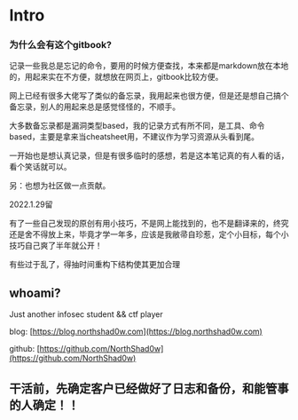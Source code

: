 # Intro

### 为什么会有这个gitbook?

记录一些我总是忘记的命令，要用的时候方便查找，本来都是markdown放在本地的，用起来实在不方便，就想放在网页上，gitbook比较方便。

网上已经有很多大佬写了类似的备忘录，我用起来也很方便，但是还是想自己搞个备忘录，别人的用起来总是感觉怪怪的，不顺手。

大多数备忘录都是漏洞类型based，我的记录方式有所不同，是工具、命令based，主要是拿来当cheatsheet用，不建议作为学习资源从头看到尾。

一开始也是想认真记录，但是有很多临时的感想，若是这本笔记真的有人看的话，看个笑话就可以。

另：也想为社区做一点贡献。

2022.1.29留

有了一些自己发现的原创有用小技巧，不是网上能找到的，也不是翻译来的，终究还是舍不得放上来，毕竟才学一年多，应该是我敝帚自珍惹，定个小目标，每个小技巧自己爽了半年就公开！

有些过于乱了，得抽时间重构下结构使其更加合理

## whoami?

Just another infosec student && ctf player

blog: [https://blog.northshad0w.com](https://blog.northshad0w.com)

github: [https://github.com/NorthShad0w](https://github.com/NorthShad0w)

## 干活前，先确定客户已经做好了日志和备份，和能管事的人确定！！
